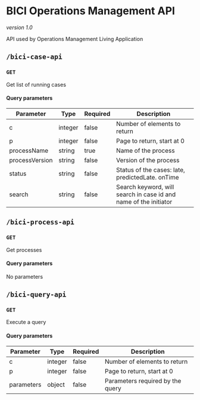 # BICI Operations Management API

*version 1.0*

API used by Operations Management Living Application


## `/bici-case-api`
### `GET`
Get list of running cases
#### Query parameters
|Parameter|Type|Required|Description|
|---------|----|--------|-----------|
|c|integer|false|Number of elements to return|
|p|integer|false|Page to return, start at 0|
|processName|string|true|Name of the process|
|processVersion|string|false|Version of the process|
|status|string|false|Status of the cases: late, predictedLate. onTime|
|search|string|false|Search keyword, will search in case id and name of the initiator|

## `/bici-process-api`
### `GET`
Get processes
#### Query parameters
No parameters

## `/bici-query-api`
### `GET`
Execute a query
#### Query parameters
|Parameter|Type|Required|Description|
|---------|----|--------|-----------|
|c|integer|false|Number of elements to return|
|p|integer|false|Page to return, start at 0|
|parameters|object|false|Parameters required by the query|


